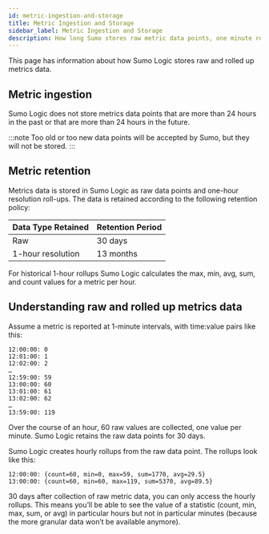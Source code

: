 ```yaml
---
id: metric-ingestion-and-storage
title: Metric Ingestion and Storage
sidebar_label: Metric Ingestion and Storage
description: How long Sumo stores raw metric data points, one minute roll-ups, and one hour roll-ups.
---
```

This page has information about how Sumo Logic stores raw and rolled up metrics data.

## Metric ingestion

Sumo Logic does not store metrics data points that are more than 24 hours in the past or that are more than 24 hours in the future.

:::note
Too old or too new data points will be accepted by Sumo, but they will not be stored.
:::

## Metric retention

Metrics data is stored in Sumo Logic as raw data points and one-hour resolution roll-ups. The data is retained according to the following retention policy:

| Data Type Retained | Retention Period |
|:------------------------|:----------------------|
| Raw                    | 30 days               |
| 1-hour resolution      | 13 months            |

For historical 1-hour rollups Sumo Logic calculates the max, min, avg, sum, and count values for a metric per hour.

## Understanding raw and rolled up metrics data

Assume a metric is reported at 1-minute intervals, with time:value pairs like this:

```
12:00:00: 0
12:01:00: 1
12:02:00: 2
…
12:59:00: 59
13:00:00: 60
13:01:00: 61
13:02:00: 62
…
13:59:00: 119
```

Over the course of an hour, 60 raw values are collected, one value per minute. Sumo Logic retains the raw data points for 30 days.

Sumo Logic creates hourly rollups from the raw data point. The rollups look like this:

```
12:00:00: {count=60, min=0, max=59, sum=1770, avg=29.5}
13:00:00: {count=60, min=60, max=119, sum=5370, avg=89.5}
```

30 days after collection of raw metric data, you can only access the hourly rollups. This means you’ll be able to see the value of a statistic (count, min, max, sum, or avg) in particular hours but not in particular minutes (because the more granular data won’t be available anymore).
